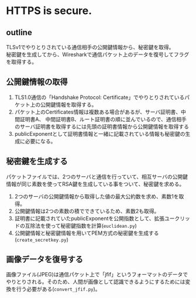 # HTTPS is secure.

## outline
TLSv1でやりとりされている通信相手の公開鍵情報から、秘密鍵を取得。  
秘密鍵を生成してから、Wiresharkで通信パケット上のデータを復号してフラグを取得する。  



## 公開鍵情報の取得

1. TLS1.0通信の「Handshake Protocol: Certificate」でやりとりされているパケット上の公開鍵情報を取得する。
2. パケット上のCertificates情報は複数ある場合があるが、サーバ証明書、中間証明書A、 中間証明書B、ルート証明書の順に並んでいるので、通信相手のサーバ証明書を取得するには先頭の証明書情報から公開鍵情報を取得する
3. publicExponentとして証明書情報と一緒に記載されている情報も秘密鍵の生成に必要になる。


## 秘密鍵を生成する
パケットファイルでは、2つのサーバと通信を行っていて、相互サーバの公開鍵情報が同じ素数を使ってRSA鍵を生成している事をついて、秘密鍵を求める。

1. 2つのサーバの公開鍵情報から取得した値の最大公約数を求め、素数1を取得。
2. 公開鍵情報は2つの素数の積でできているため、素数2も取得。
3. 証明書に記載されていたpublicExponentを公開指数として、拡張ユークリッドの互除法を使って秘密鍵指数を計算(`euclidean.py`)
4. 公開鍵情報と秘密鍵情報を用いてPEM方式の秘密鍵を生成する(`create_secretkey.py`)


## 画像データを復号する
画像ファイル(JPEG)は通信パケット上で「jfif」というフォーマットのデータでやりとりされる。そのため、人間が画像として認識できるようにするためには変換を行う必要がある(`convert_jfif.py`)。  
